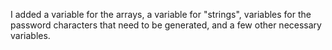 I added a variable for the arrays, a variable for "strings", variables for the password characters that need to be generated, and a few other necessary variables.

